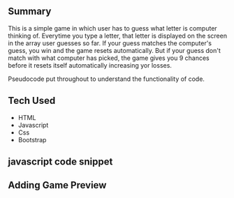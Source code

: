

## Summary


This is a simple game in which user has to guess what letter is computer thinking of. Everytime you type a letter, that letter is displayed on the screen in the array user guesses so far. If your guess matches the computer's guess, you win and the game resets automatically. 
But if your guess don't match with what computer has picked, the game gives you 9 chances before it resets itself automatically increasing yor losses.

Pseudocode put throughout to understand the functionality of code.

## Tech Used
* HTML
* Javascript
* Css 
* Bootstrap

## javascript code snippet





## Adding Game Preview

